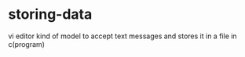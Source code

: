 # storing-data

vi editor kind of model to accept text messages and stores it in a file in c(program)



